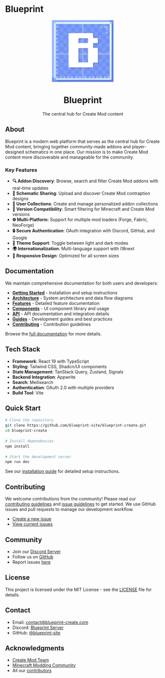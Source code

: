 # Blueprint

<div align="center">
  <img src="/src/assets/logo.webp" alt="Blueprint Logo" width="200" />
  <h1>Blueprint</h1>
  <p>The central hub for Create Mod content</p>
</div>

## About

Blueprint is a modern web platform that serves as the central hub for Create Mod content, bringing together community-made addons and player-designed schematics in one place. Our mission is to make Create Mod content more discoverable and manageable for the community.

### Key Features

- **🔍 Addon Discovery**: Browse, search and filter Create Mod addons with real-time updates
- **📁 Schematic Sharing**: Upload and discover Create Mod contraption designs
- **👥 User Collections**: Create and manage personalized addon collections
- **🔄 Version Compatibility**: Smart filtering for Minecraft and Create Mod versions
- **🌐 Multi-Platform**: Support for multiple mod loaders (Forge, Fabric, NeoForge)
- **🔒 Secure Authentication**: OAuth integration with Discord, GitHub, and Google
- **🌙 Theme Support**: Toggle between light and dark modes
- **🌍 Internationalization**: Multi-language support with i18next
- **📱 Responsive Design**: Optimized for all screen sizes

## Documentation

We maintain comprehensive documentation for both users and developers:

- **[Getting Started](/docs/getting-started/)** - Installation and setup instructions
- **[Architecture](/docs/architecture/)** - System architecture and data flow diagrams
- **[Features](/docs/features/)** - Detailed feature documentation
- **[Components](/docs/components/)** - UI component library and usage
- **[API](/docs/api/)** - API documentation and integration details
- **[Guides](/docs/guides/)** - Development guides and best practices
- **[Contributing](/docs/contributing/)** - Contribution guidelines

Browse the [full documentation](/docs/README.md) for more details.

## Tech Stack

- **Framework**: React 19 with TypeScript
- **Styling**: Tailwind CSS, Shadcn/UI components
- **State Management**: TanStack Query, Zustand, Signals
- **Backend Integration**: Appwrite
- **Search**: Meilisearch
- **Authentication**: OAuth 2.0 with multiple providers
- **Build Tool**: Vite

## Quick Start

```bash
# Clone the repository
git clone https://github.com/blueprint-site/blueprint-create.git
cd blueprint-create

# Install dependencies
npm install

# Start the development server
npm run dev
```

See our [installation guide](/docs/getting-started/installation.md) for detailed setup instructions.

## Contributing

We welcome contributions from the community! Please read our [contributing guidelines](/docs/contributing/workflow.md) and [issue guidelines](/docs/contributing/issue-guidelines.md) to get started. We use GitHub issues and pull requests to manage our development workflow.

- [Create a new issue](https://github.com/blueprint-site/blueprint-create/issues/new/choose)
- [View current issues](https://github.com/blueprint-site/blueprint-create/issues)

## Community

- Join our [Discord Server](https://discord.gg/kDa8YC8u5J)
- Follow us on [GitHub](https://github.com/blueprint-site)
- Report issues [here](https://github.com/blueprint-site/blueprint-create/issues)

## License

This project is licensed under the MIT License - see the [LICENSE](LICENSE) file for details.

## Contact

- Email: contact@blueprint-create.com
- Discord: [Blueprint Server](https://discord.gg/kDa8YC8u5J)
- GitHub: [@blueprint-site](https://github.com/blueprint-site)

## Acknowledgments

- [Create Mod Team](https://github.com/Creators-of-Create/Create)
- [Minecraft Modding Community](https://modrinth.com)
- All our [contributors](https://github.com/blueprint-site/blueprint-create/graphs/contributors)
